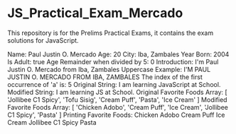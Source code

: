 # JS_Practical_Exam_Mercado
This repository is for the Prelims Practical Exams, it contains the exam solutions for JavaScript.  

Name: Paul Justin O. Mercado
Age: 20
City: Iba, Zambales
Year Born: 2004
Is Adult: true
Age Remainder when divided by 5: 0
Introduction: I'm Paul Justin O. Mercado from Iba, Zambales
Uppercase Example: I'M PAUL JUSTIN O. MERCADO FROM IBA, ZAMBALES
The index of the first occurrence of 'a' is: 5
Original String: I am learning JavaScript at School.
Modified String: I am learning JS at School.
Original Favorite Foods Array: [
  'Jollibee C1 Spicy',
  'Tofu Sisig',
  'Cream Puff',
  'Pasta',
  'Ice Cream'
]
Modified Favorite Foods Array: [
  'Chicken Adobo',
  'Cream Puff',
  'Ice Cream',
  'Jollibee C1 Spicy',
  'Pasta'
]
Printing Favorite Foods:
Chicken Adobo
Cream Puff
Ice Cream
Jollibee C1 Spicy
Pasta
